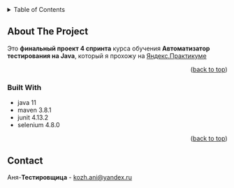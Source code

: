 
<!-- TABLE OF CONTENTS -->
<details>
  <summary>Table of Contents</summary>
  <ol>
    <li>
      <a href="#about-the-project">About The Project</a>
      <ul>
        <li><a href="#built-with">Built With</a></li>
      </ul>
    </li>
    <li><a href="#contact">Contact</a></li>
  </ol>
</details>

<!-- ABOUT THE PROJECT -->
## About The Project
Это **финальный проект 4 спринта** курса обучения **Автоматизатор тестирования на Java**, который я прохожу на [Яндекс.Практикуме](https://practicum.yandex.ru/)

<p align="right">(<a href="#readme-top">back to top</a>)</p>

### Built With

* java 11
* maven 3.8.1
* junit 4.13.2
* selenium 4.8.0

<p align="right">(<a href="#readme-top">back to top</a>)</p>

<!-- CONTACT -->
## Contact

Аня-**Тестировщица** - kozh.ani@yandex.ru